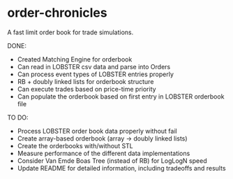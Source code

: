 # order-chronicles
A fast limit order book for trade simulations.

DONE:
- Created Matching Engine for orderbook
- Can read in LOBSTER csv data and parse into Orders
- Can process event types of LOBSTER entries properly
- RB + doubly linked lists for orderbook structure
- Can execute trades based on price-time priority
- Can populate the orderbook based on first entry in LOBSTER orderbook file

TO DO:
- Process LOBSTER order book data properly without fail
- Create array-based orderbook (array -> doubly linked lists)
- Create the orderbooks with/without STL
- Measure performance of the different data implementations
- Consider Van Emde Boas Tree (instead of RB) for LogLogN speed
- Update README for detailed information, including tradeoffs and results
